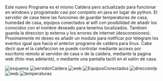 Este nuevo Programa es el mismo Caldera pero actualizado para funcionar en windows y programado casi por completo en java en lugar de python. El servidor de casa tiene las funciones de guardar temperaturas de casa, humedad de casa, equipos conectados al wifi con posibilidad 
de añadir los conocidos con el nombre deseado para tenerlos localizados. Tambien guarda la direccion ip externa y los errores de internet (desconexiones). Proximamente mi deseo es añadir un modulo para notificar por telegram los eventos igual que hacia el anterior programa
de caldera para linux. Cabe decir que el la calefaccion se puede controlar mediante acceso por escritorio remoto al servidor de casa o de la caldera, mediante la pagina web (foto mas adelante), o mediante una pantalla tactil en el salón de casa.




![esquema](https://github.com/user-attachments/assets/24ad5486-e32b-465f-840a-496712e13d67)
![servidorCaldera](https://github.com/user-attachments/assets/0e2c26be-a35f-4dc4-9b72-688b944232bc)
![web](https://github.com/user-attachments/assets/e8836bef-aa91-4814-b80c-3518f64870a0)
![EquiposConectados](https://github.com/user-attachments/assets/ad36f574-1864-4988-8609-88dab7e62af8)
![direccionIp](https://github.com/user-attachments/assets/061cee32-b1dc-46ee-8263-4cec772a7dae)
![web](https://github.com/user-attachments/assets/0673c63a-9619-409d-906c-9e43dc2b456b)
![temperaturas](https://github.com/user-attachments/assets/8376f271-106f-469f-a199-72fea9ba2220)
